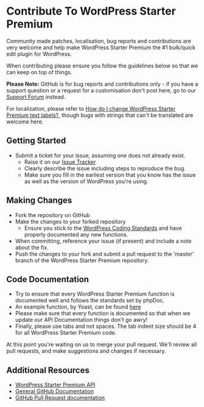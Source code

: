 # Contribute To WordPress Starter Premium

Community made patches, localisation, bug reports and contributions are very welcome and help make WordPress Starter Premium the #1 bulk/quick edit plugin for WordPress.

When contributing please ensure you follow the guidelines below so that we can keep on top of things.

__Please Note:__ GitHub is for bug reports and contributions only - if you have a support question or a request for a customisation don't post here, go to our [Support Forum](http://wordpress.org/support/plugin/wordpress-starter) instead.

For localization, please refer to [How do I change WordPress Starter Premium text labels?](https://nodedesk.zendesk.com/hc/en-us/articles/202294892), though bugs with strings that can't be translated are welcome here.

## Getting Started

* Submit a ticket for your issue, assuming one does not already exist.
  * Raise it on our [Issue Tracker](https://github.com/michael-cannon/wordpress-starter/issues)
  * Clearly describe the issue including steps to reproduce the bug.
  * Make sure you fill in the earliest version that you know has the issue as well as the version of WordPress you're using.

## Making Changes

* Fork the repository on GitHub
* Make the changes to your forked repository
  * Ensure you stick to the [WordPress Coding Standards](http://codex.wordpress.org/WordPress_Coding_Standards) and have properly documented any new functions.
* When committing, reference your issue (if present) and include a note about the fix.
* Push the changes to your fork and submit a pull request to the 'master' branch of the WordPress Starter Premium repository.

## Code Documentation

* Try to ensure that every WordPress Starter Premium function is documented well and follows the standards set by phpDoc.
* An example function, by Yoast, can be found [here](https://gist.github.com/jdevalk/5574677)
* Please make sure that every function is documented so that when we update our API Documentation things don't go awry!
* Finally, please use tabs and not spaces. The tab indent size should be 4 for all WordPress Starter Premium code.

At this point you're waiting on us to merge your pull request. We'll review all pull requests, and make suggestions and changes if necessary.

## Additional Resources

* [WordPress Starter Premium API](https://github.com/michael-cannon/wordpress-starter/blob/master/API.md)
* [General GitHub Documentation](http://help.github.com/)
* [GitHub Pull Request documentation](http://help.github.com/send-pull-requests/)
